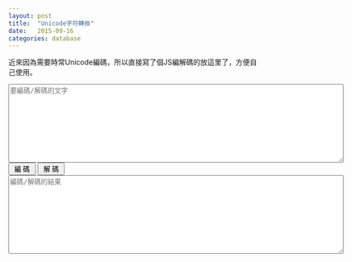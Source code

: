 ```yaml
---
layout: post
title:  "Unicode字符轉換"
date:   2015-09-16
categories: database
---
```


<script>
function SetEncode(str){
    var result=[];
    for(var x=0;x<str.length;x++){
        result[x]=("00"+str.charCodeAt(x).toString(16)).slice(-4);
    }
    return "\\u" + result.join("\\u");
}

function SetDecode(str){
    var result=str.replace(/\\/g,"%");
    return unescape(result);
}

function OperatorMode(mode){
    var objSource=document.getElementById("txtSource"),
        objResult = document.getElementById("txtResult");
    objResult.value=Boolean(mode)?SetEncode(objSource.value):SetDecode(objSource.value);
}
</script>
   

近來因為需要時常Unicode編碼，所以直接寫了個JS編解碼的放這里了，方便自己使用。

<textarea id="txtSource" placeholder="要編碼/解碼的文字" cols="80" rows="10"></textarea>

<input type="button" value=" 編 碼 " onclick="OperatorMode(1);"/>
<input type="button" value=" 解 碼 " onclick="OperatorMode(0);"/>

<textarea id="txtResult" placeholder="編碼/解碼的結果" cols="80" rows="10"></textarea>